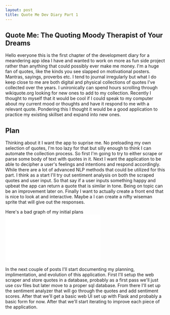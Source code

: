 ```yaml
---
layout: post
title: Quote Me Dev Diary Part 1
---
```

## Quote Me: The Quoting Moody Therapist of Your Dreams
Hello everyone this is the first chapter of the development diary for a meandering app idea I have and wanted to work on more as fun side project rather than anything that could possibly ever make me money. I'm a huge fan of quotes, like the kinds you see slapped on motivational posters. Mantras, sayings, proverbs etc. I tend to journal irregularly but what I do keep close to me are both digital and physical collections of quotes I've collected over the years. I unironically can spend hours scrolling through wikiquote.org looking for new ones to add to my collection. Recently I thought to myself that it would be cool if I could speak to my computer about my current mood or thoughts and have it respond to me with a relevant quote. Pondering this I thought it would be a good application to practice my existing skillset and expand into new ones. 

## Plan
Thinking about it I want the app to suprise me. No preloading my own selection of quotes, I'm too lazy for that but silly enough to think I can automate the collection process. So first I'm going to try to either scrape or parse some body of text with quotes in it. Next I want the application to be able to decipher a user's feelings and intentions and respond accordingly. While there are a lot of advanced NLP methods that could be utilized for this part. I think as a start I'll try out sentiment analysis on both the scraped quotes and user input. So that say if a user inputs something happy and upbeat the app can return a quote that is similar in tone. Being on topic can be an improvement later on. Finally I want to actually create a front end that is nice to look at and interactive. Maybe a I can create a nifty wiseman sprite that will give out the responses. 

Here's a bad graph of my initial plans
![Application Diagram](/images/quote-me_application_diagram.odg)

In the next couple of posts I'll start documenting my planning, implimentation, and evolution of this application. 
First I'll setup the web scraper and store quotes in a database, probably as a first pass we'll just use csv files but later move to a proper sql database. From there I'll set up the sentiment analyzer that will go through the quotes and add sentiment scores. After that we'll get a basic web UI set up with Flask and probably a basic form for now. After that we'll start iterating to improve each piece of the application. 
